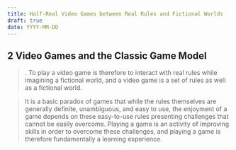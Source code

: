 ```yaml
---
title: Half-Real Video Games between Real Rules and Fictional Worlds
draft: true
date: YYYY-MM-DD
---
```


## 2 Video Games and the Classic Game Model

> . To play a video game is therefore to interact with real rules while imagining a fictional world, and a video game is a set of rules as well as a fictional world.

> It is a basic paradox of games that while the rules themselves are generally definite, unambiguous, and easy to use, the enjoyment of a game depends on these easy-to-use rules presenting challenges that cannot be easily overcome. Playing a game is an activity of improving skills in order to overcome these challenges, and playing a game is therefore fundamentally a learning experience.